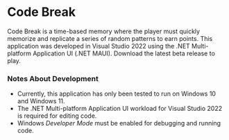 # Code Break
Code Break is a time-based memory where the player must quickly memorize and replicate a series of random patterns to earn points. This application was developed in Visual Studio 2022 using the .NET Multi-platform Application UI (.NET MAUI). Download the latest beta release to play.  
### Notes About Development
- Currently, this application has only been tested to run on Windows 10 and Windows 11. 
- The .NET Multi-platform Application UI workload for Visual Studio 2022 is required for editing code.
- Windows *Developer Mode* must be enabled for debugging and running code.
